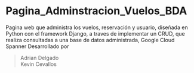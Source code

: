 # Pagina_Adminstracion_Vuelos_BDA
Pagina web que administra los vuelos, reservación y usuario, diseñada en Python con el framework Django, a traves de implementar  un CRUD, que realiza consultadas a una base de datos administrada, Google Cloud Spanner
Desarrollado por 
> Adrian Delgado   
> Kevin Cevallos 
